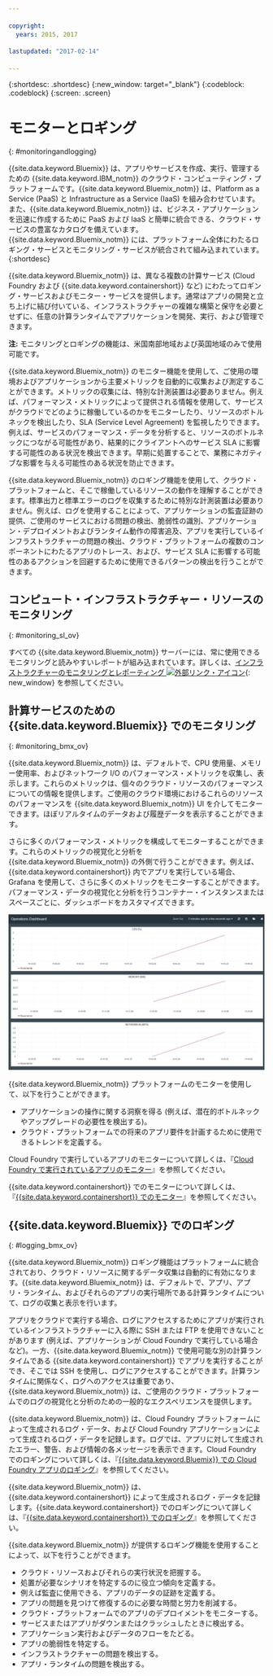 ```yaml
---

copyright:
  years: 2015, 2017

lastupdated: "2017-02-14"

---
```



{:shortdesc: .shortdesc}
{:new_window: target="_blank"}
{:codeblock: .codeblock}
{:screen: .screen}

# モニターとロギング
{: #monitoringandlogging}

{{site.data.keyword.Bluemix}} は、アプリやサービスを作成、実行、管理するための {{site.data.keyword.IBM_notm}} のクラウド・コンピューティング・プラットフォームです。{{site.data.keyword.Bluemix_notm}} は、Platform as a Service (PaaS) と Infrastructure as a Service (IaaS) を組み合わせています。また、{{site.data.keyword.Bluemix_notm}} は、ビジネス・アプリケーションを迅速に作成するために PaaS および IaaS と簡単に統合できる、クラウド・サービスの豊富なカタログを備えています。
{{site.data.keyword.Bluemix_notm}} には、プラットフォーム全体にわたるロギング・サービスとモニタリング・サービスが統合されて組み込まれています。
{:shortdesc}

{{site.data.keyword.Bluemix_notm}} は、異なる複数の計算サービス (Cloud Foundry および {{site.data.keyword.containershort}} など) にわたってロギング・サービスおよびモニター・サービスを提供します。通常はアプリの開発と立ち上げに結び付いている、インフラストラクチャーの複雑な構築と保守を必要とせずに、任意の計算ランタイムでアプリケーションを開発、実行、および管理できます。
 

**注:** モニタリングとロギングの機能は、米国南部地域および英国地域のみで使用可能です。

{{site.data.keyword.Bluemix_notm}} のモニター機能を使用して、ご使用の環境およびアプリケーションから主要メトリックを自動的に収集および測定することができます。メトリックの収集には、特別な計測装置は必要ありません。例えば、パフォーマンス・メトリックによって提供される情報を使用して、サービスがクラウドでどのように稼働しているのかをモニターしたり、リソースのボトルネックを検出したり、SLA (Service Level Agreement) を監視したりできます。例えば、サービスのパフォーマンス・データを分析すると、リソースのボトルネックにつながる可能性があり、結果的にクライアントへのサービス SLA に影響する可能性のある状況を検出できます。早期に処置することで、業務にネガティブな影響を与える可能性のある状況を防止できます。  

{{site.data.keyword.Bluemix_notm}} のロギング機能を使用して、クラウド・プラットフォームと、そこで稼働しているリソースの動作を理解することができます。標準出力と標準エラーのログを収集するために特別な計測装置は必要ありません。例えば、ログを使用することによって、アプリケーションの監査証跡の提供、ご使用のサービスにおける問題の検出、脆弱性の識別、アプリケーション・デプロイメントおよびランタイム動作の障害追及、アプリを実行しているインフラストラクチャーの問題の検出、クラウド・プラットフォームの複数のコンポーネントにわたるアプリのトレース、および、サービス SLA に影響する可能性のあるアクションを回避するために使用できるパターンの検出を行うことができます。

## コンピュート・インフラストラクチャー・リソースのモニタリング
{: #monitoring_sl_ov}

すべての {{site.data.keyword.Bluemix_notm}} サーバーには、常に使用できるモニタリングと読みやすいレポートが組み込まれています。詳しくは、[インフラストラクチャーのモニタリングとレポーティング ![外部リンク・アイコン](../icons/launch-glyph.svg "外部リンク・アイコン")](https://www.ibm.com/cloud-computing/bluemix/infrastructure-monitoring){: new_window} を参照してください。


## 計算サービスのための {{site.data.keyword.Bluemix}} でのモニタリング
{: #monitoring_bmx_ov}

{{site.data.keyword.Bluemix_notm}} は、デフォルトで、CPU 使用量、メモリー使用率、およびネットワーク I/O のパフォーマンス・メトリックを収集し、表示します。これらのメトリックは、個々のクラウド・リソースのパフォーマンスについての情報を提供します。ご使用のクラウド環境におけるこれらのリソースのパフォーマンスを {{site.data.keyword.Bluemix_notm}} UI を介してモニターできます。ほぼリアルタイムのデータおよび履歴データを表示することができます。
 

さらに多くのパフォーマンス・メトリックを構成してモニターすることができます。これらのメトリックの視覚化と分析を {{site.data.keyword.Bluemix_notm}} の外側で行うことができます。例えば、{{site.data.keyword.containershort}} 内でアプリを実行している場合、Grafana を使用して、さらに多くのメトリックをモニターすることができます。パフォーマンス・データの視覚化と分析を行うコンテナー・インスタンスまたはスペースごとに、ダッシュボードをカスタマイズできます。

![{{site.data.keyword.Bluemix_notm}} で実行しているコンテナーの Grafana モニター・ビュー](images/monitoring_default_container_grafana_view.jpg)

{{site.data.keyword.Bluemix_notm}} プラットフォームのモニターを使用して、以下を行うことができます。

* アプリケーションの操作に関する洞察を得る (例えば、潜在的ボトルネックやアップグレードの必要性を検出する)。
* クラウド・プラットフォームでの将来のアプリ要件を計画するために使用できるトレンドを定義する。

Cloud Foundry で実行しているアプリのモニターについて詳しくは、『[Cloud Foundry で実行されているアプリのモニター](monitoring_cf_apps.html#monitoring_bluemix_apps)』を参照してください。

{{site.data.keyword.containershort}} でのモニターについて詳しくは、『[{{site.data.keyword.containershort}} でのモニター](/docs/containers/monitoringandlogging/container_ml_monitor.html#container_ml_monitor)』を参照してください。   

## {{site.data.keyword.Bluemix}} でのロギング
{: #logging_bmx_ov}

{{site.data.keyword.Bluemix_notm}} ロギング機能はプラットフォームに統合されており、クラウド・リソースに関するデータ収集は自動的に有効になります。{{site.data.keyword.Bluemix_notm}} は、デフォルトで、アプリ、アプリ・ランタイム、およびそれらのアプリの実行場所である計算ランタイムについて、ログの収集と表示を行います。 

アプリをクラウドで実行する場合、ログにアクセスするためにアプリが実行されているインフラストラクチャーに入る際に SSH または
FTP を使用できないことがあります (例えば、アプリケーションが Cloud Foundry で実行している場合など)。一方、{{site.data.keyword.Bluemix_notm}} で使用可能な別の計算ランタイムである {{site.data.keyword.containershort}} でアプリを実行することができ、そこでは SSH を使用し、ログにアクセスすることができます。計算ランタイムに関係なく、ログへのアクセスは重要であり、{{site.data.keyword.Bluemix_notm}} は、ご使用のクラウド・プラットフォームでのログの視覚化と分析のための一般的なエクスペリエンスを提供します。

{{site.data.keyword.Bluemix_notm}} は、Cloud Foundry プラットフォームによって生成されるログ・データ、および Cloud Foundry アプリケーションによって生成されるログ・データを記録します。ログでは、アプリに対して生成されたエラー、警告、および情報の各メッセージを表示できます。Cloud Foundry でのロギングについて詳しくは、『[{{site.data.keyword.Bluemix}} での Cloud Foundry アプリのロギング](logging_cf_apps.html#logging_bluemix_cf_apps)』を参照してください。

{{site.data.keyword.Bluemix_notm}} は、{{site.data.keyword.containershort}} によって生成されるログ・データを記録します。{{site.data.keyword.containershort}} でのロギングについて詳しくは、『[{{site.data.keyword.containershort}} でのロギング](/docs/containers/monitoringandlogging/container_ml_logs.html#container_ml_logs)』を参照してください。   


{{site.data.keyword.Bluemix_notm}} が提供するロギング機能を使用することによって、以下を行うことができます。

* クラウド・リソースおよびそれらの実行状況を把握する。
* 処置が必要なシナリオを特定するのに役立つ傾向を定義する。
* 例えば監査に使用できる、アプリのデータの証跡を定義する。
* アプリの問題を見つけて修復するのに必要な時間と労力を削減する。 
* クラウド・プラットフォームでのアプリのデプロイメントをモニターする。
* サービスまたはアプリがダウンまたはクラッシュしたときに検出する。
* アプリケーション実行およびデータのフローをたどる。
* アプリの脆弱性を特定する。
* インフラストラクチャーの問題を検出する。
* アプリ・ランタイムの問題を検出する。


